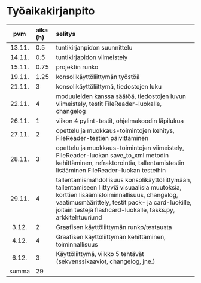 # Työaikakirjanpito

| pvm | aika (h) | selitys  |
| :----:|:-----| :-----|
| 13.11. | 0.5   | tuntikirjanpidon suunnittelu |
| 14.11. | 0.5   | tuntikirjapidon viimeistely |
| 15.11. | 0.75  | projektin runko |
| 19.11. | 1.25 | konsolikäyttöliittymän työstöä |
| 21.11. | 3 | konsolikäyttöliittymä, tiedostojen luku
| 22.11. | 4 | moduuleiden kanssa säätöä, tiedostojen luvun viimeistely, testit FileReader-luokalle, changelog
| 26.11. | 1 | viikon 4 pylint-testit, ohjelmakoodin läpilukua
| 27.11. | 2 | opettelu ja muokkaus-toimintojen kehitys, FileReader-testien päivittäminen
| 28.11. | 3 | opettelu ja muokkaus-toimintojen viimeistely, FileReader-luokan save_to_xml metodin kehittäminen, refraktorointia, tallentamistestin lisääminen FileReader-luokan testeihin
| 29.11. | 4 | tallentamismahdollisuus konsolikäyttöliittymään, tallentamiseen liittyviä visuaalisia muutoksia, korttien lisäämistoiminnallisuus, changelog, vaatimusmäärittely, testit pack- ja card-luokille, joitain testejä flashcard-luokalle, tasks.py, arkkitehtuuri.md
| 3.12. | 2 | Graafisen käyttöliittymän runko/testausta
| 4.12. | 4 | Graafisen käyttöliittymän kehittäminen, toiminnallisuus
| 6.12. | 3 | Käyttöliittymä, viikko 5 tehtävät (sekvenssikaaviot, changelog, jne.)
| summa | 29

